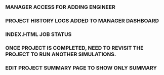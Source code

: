 ### MANAGER ACCESS FOR ADDING ENGINEER
###  PROJECT HISTORY LOGS ADDED TO MANAGER DASHBOARD
###  INDEX.HTML JOB STATUS

### ONCE PROJECT IS COMPLETED, NEED TO REVISIT THE PROJECT TO RUN ANOTHER SIMULATIONS.
###  EDIT PROJECT SUMMARY PAGE TO SHOW ONLY SUMMARY
